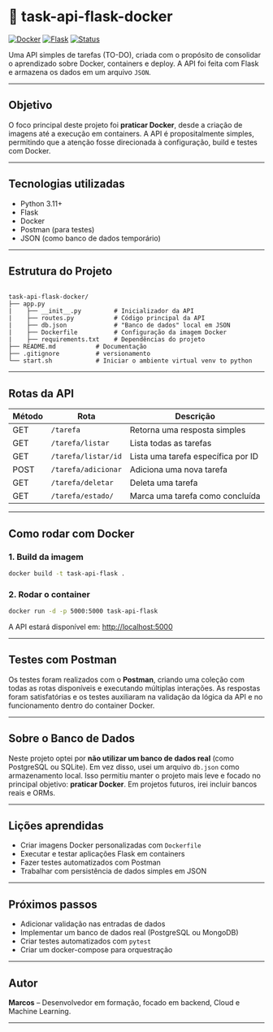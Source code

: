 # 🐳 task-api-flask-docker

[![Docker](https://img.shields.io/badge/docker-ready-blue)](https://www.docker.com/)
[![Flask](https://img.shields.io/badge/python-flask-yellow)](https://flask.palletsprojects.com/)
[![Status](https://img.shields.io/badge/status-em%20desenvolvimento-orange)]()

Uma API simples de tarefas (TO-DO), criada com o propósito de consolidar o aprendizado sobre Docker, containers e deploy. A API foi feita com Flask e armazena os dados em um arquivo `JSON`.

---

## Objetivo

O foco principal deste projeto foi **praticar Docker**, desde a criação de imagens até a execução em containers. A API é propositalmente simples, permitindo que a atenção fosse direcionada à configuração, build e testes com Docker.

---

## Tecnologias utilizadas

- Python 3.11+
- Flask
- Docker
- Postman (para testes)
- JSON (como banco de dados temporário)

---

## Estrutura do Projeto

```

task-api-flask-docker/
├── app.py                  
|    ├── __init__.py         # Inicializador da API
|    ├── routes.py           # Código principal da API
|    ├── db.json             # "Banco de dados" local em JSON
|    ├── Dockerfile          # Configuração da imagem Docker
|    ├── requirements.txt    # Dependências do projeto
├── README.md           # Documentação
├── .gitignore          # versionamento
└── start.sh            # Iniciar o ambiente virtual venv to python

````

---

## Rotas da API

| Método | Rota                   | Descrição                           |
|--------|------------------------|-------------------------------------|
| GET    | `/tarefa`              | Retorna uma resposta simples        |
| GET    | `/tarefa/listar`       | Lista todas as tarefas              |
| GET    | `/tarefa/listar/id`    | Lista uma tarefa específica por ID  |
| POST   | `/tarefa/adicionar`    | Adiciona uma nova tarefa            |
| GET    | `/tarefa/deletar`      | Deleta uma tarefa                   |
| GET    | `/tarefa/estado/`      | Marca uma tarefa como concluída     |

---

## Como rodar com Docker

### 1. Build da imagem
```bash
docker build -t task-api-flask .
````

### 2. Rodar o container

```bash
docker run -d -p 5000:5000 task-api-flask
```

A API estará disponível em: [http://localhost:5000](http://localhost:5000)

---

## Testes com Postman

Os testes foram realizados com o **Postman**, criando uma coleção com todas as rotas disponíveis e executando múltiplas interações. As respostas foram satisfatórias e os testes auxiliaram na validação da lógica da API e no funcionamento dentro do container Docker.

---

## Sobre o Banco de Dados

Neste projeto optei por **não utilizar um banco de dados real** (como PostgreSQL ou SQLite). Em vez disso, usei um arquivo `db.json` como armazenamento local. Isso permitiu manter o projeto mais leve e focado no principal objetivo: **praticar Docker**. Em projetos futuros, irei incluir bancos reais e ORMs.

---

## Lições aprendidas

* Criar imagens Docker personalizadas com `Dockerfile`
* Executar e testar aplicações Flask em containers
* Fazer testes automatizados com Postman
* Trabalhar com persistência de dados simples em JSON

---

## Próximos passos

* Adicionar validação nas entradas de dados
* Implementar um banco de dados real (PostgreSQL ou MongoDB)
* Criar testes automatizados com `pytest`
* Criar um docker-compose para orquestração

---

## Autor

**Marcos** – Desenvolvedor em formação, focado em backend, Cloud e Machine Learning.

---

